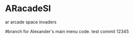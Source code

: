 # ARacadeSI
ar arcade space invaders 



#branch for Alexander's main menu code. 
test commit 12345
